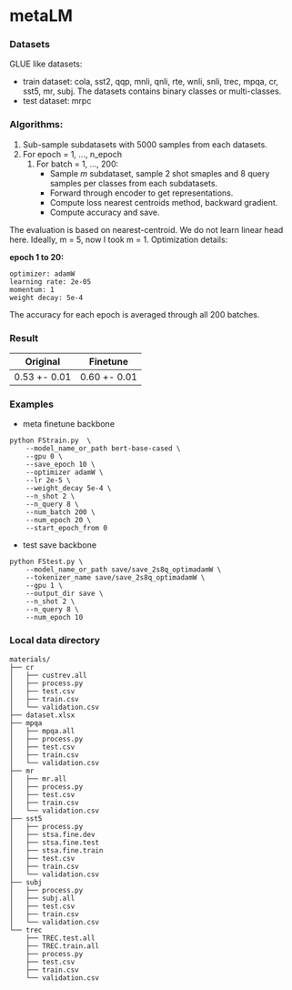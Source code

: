 # metaLM

### Datasets
GLUE like datasets: 
- train dataset: cola, sst2, qqp, mnli, qnli, rte, wnli, snli, 
            trec, mpqa, cr, sst5, mr, subj. The datasets contains binary classes or multi-classes.
- test dataset: mrpc
### Algorithms:
1. Sub-sample subdatasets with 5000 samples from each datasets.
2. For epoch = 1, ..., n_epoch
    1. For batch = 1, ..., 200:
        - Sample $m$ subdataset, sample 2 shot smaples and 8 query samples per classes from each subdatasets.
        - Forward through encoder to get representations.
        - Compute loss nearest centroids method, backward gradient. 
        - Compute accuracy and save.

The evaluation is based on nearest-centroid. We do not learn linear head here.
Ideally, m = 5, now I took m = 1. Optimization details:

__epoch 1 to 20:__
```
optimizer: adamW
learning rate: 2e-05
momentum: 1
weight decay: 5e-4
```
The accuracy for each epoch is averaged through all 200 batches.

### Result

|Original | Finetune|
|--|--|
|0.53 +- 0.01 | 0.60 +- 0.01|

### Examples
* meta finetune backbone
```
python FStrain.py  \
    --model_name_or_path bert-base-cased \
    --gpu 0 \
    --save_epoch 10 \
    --optimizer adamW \
    --lr 2e-5 \
    --weight_decay 5e-4 \
    --n_shot 2 \
    --n_query 8 \
    --num_batch 200 \
    --num_epoch 20 \
    --start_epoch_from 0
```
* test save backbone
```
python FStest.py \
    --model_name_or_path save/save_2s8q_optimadamW \
    --tokenizer_name save/save_2s8q_optimadamW \
    --gpu 1 \
    --output_dir save \
    --n_shot 2 \
    --n_query 8 \
    --num_epoch 10
```


### Local data directory
```
materials/
├── cr
│   ├── custrev.all
│   ├── process.py
│   ├── test.csv
│   ├── train.csv
│   └── validation.csv
├── dataset.xlsx
├── mpqa
│   ├── mpqa.all
│   ├── process.py
│   ├── test.csv
│   ├── train.csv
│   └── validation.csv
├── mr
│   ├── mr.all
│   ├── process.py
│   ├── test.csv
│   ├── train.csv
│   └── validation.csv
├── sst5
│   ├── process.py
│   ├── stsa.fine.dev
│   ├── stsa.fine.test
│   ├── stsa.fine.train
│   ├── test.csv
│   ├── train.csv
│   └── validation.csv
├── subj
│   ├── process.py
│   ├── subj.all
│   ├── test.csv
│   ├── train.csv
│   └── validation.csv
└── trec
    ├── TREC.test.all
    ├── TREC.train.all
    ├── process.py
    ├── test.csv
    ├── train.csv
    └── validation.csv
```
